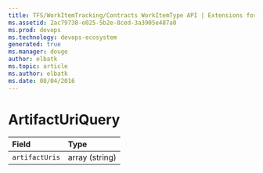 ```yaml
---
title: TFS/WorkItemTracking/Contracts WorkItemType API | Extensions for Visual Studio Team Services
ms.assetid: 2ac79738-e025-5b2e-8ced-3a3905e487a0
ms.prod: devops
ms.technology: devops-ecosystem
generated: true
ms.manager: douge
author: elbatk
ms.topic: article
ms.author: elbatk
ms.date: 08/04/2016
---
```


# ArtifactUriQuery

| Field        | Type
| :----------- | :--------
| <code>artifactUris</code> | array (string)


